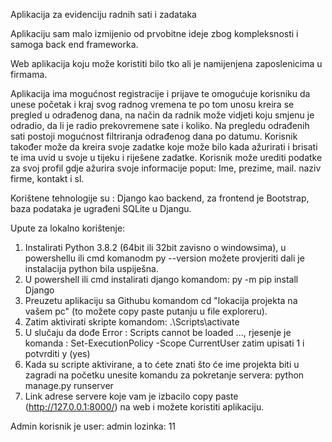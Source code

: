 Aplikacija za evidenciju radnih  sati i zadataka

Aplikaciju sam malo izmijenio od prvobitne ideje zbog kompleksnosti i samoga back end frameworka.

Web aplikacija koju može koristiti bilo tko ali je namijenjena zaposlenicima u firmama.

Aplikacija ima mogućnost registracije i prijave te omogućuje korisniku da unese početak i kraj svog radnog vremena te po tom unosu kreira se pregled u odrađenog dana, na način da radnik može vidjeti koju smjenu je odradio, da li je radio prekovremene sate i koliko. Na pregledu odrađenih sati postoji mogućnost filtriranja odrađenog dana po datumu.  Korisnik također može da kreira svoje zadatke koje može bilo kada ažurirati i brisati te ima uvid u svoje u tijeku i riješene zadatke. Korisnik može urediti podatke za svoj profil gdje ažurira svoje informacije poput: Ime, prezime, mail. naziv firme, kontakt i sl.

Korištene tehnologije su : Django kao backend, za frontend je Bootstrap, baza podataka je ugrađeni SQLite  u Djangu.

Upute za lokalno korištenje:
1. Instalirati Python 3.8.2 (64bit ili 32bit zavisno o windowsima), u powershellu ili cmd komanodm py --version možete provjeriti dali je instalacija python bila uspiješna.
2. U powershell ili cmd instalirati django komandom: py -m pip install Django
3. Preuzetu aplikaciju sa Githubu komandom cd "lokacija projekta na vašem pc" (to možete copy paste putanju u file exploreru).
4. Zatim aktivirati skripte komandom:  .\Scripts\activate
5. U slučaju da dođe Error : Scripts cannot be loaded ..., rjesenje je komanda : Set-ExecutionPolicy -Scope CurrentUser zatim upisati 1 i potvrditi y (yes)
6. Kada su scripte aktivirane, a to ćete znati što će ime projekta biti u zagradi na početku unesite komandu za pokretanje servera: python manage.py runserver 
7. Link adrese servere koje vam je izbacilo copy paste (http://127.0.0.1:8000/) na web i možete koristiti aplikaciju.

Admin korisnik je user: admin
                  lozinka: 11

